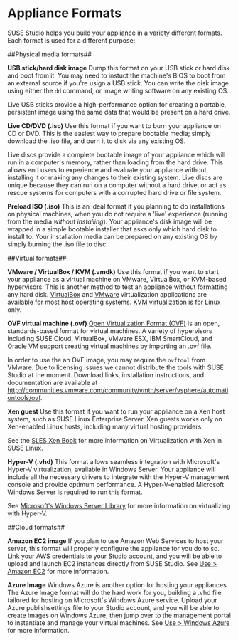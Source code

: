 # Appliance Formats

SUSE Studio helps you build your appliance in a variety different formats. Each format is used for a different purpose:

##Physical media formats##

**USB stick/hard disk image**
Dump this format on your USB stick or hard disk and boot from it. You may need to instuct the machine's BIOS to boot from an external source if you're usign a USB stick. You can write the disk image using either the `dd` command, or image writing software on any existing OS.

Live USB sticks provide a high-performance option for creating a portable, persistent image using the same data that would be present on a hard drive.

**Live CD/DVD (.iso)**
Use this format if you want to burn your appliance on CD or DVD. This is the easiest way to prepare bootable media; simply download the .iso file, and burn it to disk via any existing OS.

Live discs provide a complete bootable image of your appliance which will run in a computer's memory, rather than loading from the hard drive. This allows end users to experience and evaluate your appliance without installing it or making any changes to their existing system. Live discs are unique because they can run on a computer without a hard drive, or act as rescue systems for computers with a corrupted hard drive or file system.

**Preload ISO (.iso)**
This is an ideal format if you planning to do installations on physical machines, when you do not require a 'live' experience (running from the media *without installing*).  Your appliance's disk image will be wrapped in a simple bootable installer that asks only which hard disk to install to. Your installation media can be prepared on any existing OS by simply burning the .iso file to disc.

##Virtual formats##

**VMware / VirtualBox / KVM (.vmdk)**
Use this format if you want to start your appliance as a virtual machine on VMware, VirtualBox, or KVM-based hypervisors. This is another method to test an appliance without formatting any hard disk. [VirtualBox](https://www.virtualbox.org/) and [VMware](http://www.vmware.com/products/player/) virtualization applications are available for most host operating systems.  [KVM](http://www.linux-kvm.org) virtualization is for Linux only.

**OVF virtual machine (.ovf)**
[Open Virtualization Format (OVF)](http://www.dmtf.org/standards/ovf) is an open, standards-based format for virtual machines.  A variety of hypervisors including SUSE Cloud, VirtualBox, VMware ESX, IBM SmartCloud, and Oracle VM support creating virtual machines by importing an .ovf file.

In order to use the an OVF image, you may require the `ovftool` from VMware. Due to licensing issues we cannot distribute the tools with SUSE Studio at the moment. Download links, installation instructions, and documentation are available at <http://communities.vmware.com/community/vmtn/server/vsphere/automationtools/ovf>.

**Xen guest**
Use this format if you want to run your appliance on a Xen host system, such as SUSE Linux Enterprise Server. Xen guests works only on Xen-enabled Linux hosts, including many virtual hosting providers.

See the [SLES Xen Book](http://www.suse.com/documentation/sles11/book_xen/?page=/documentation/sles11/book_xen/data/book_xen.html) for more information on Virtualization with Xen in SUSE Linux.

**Hyper-V (.vhd)**
This format allows seamless integration with Microsoft's Hyper-V virtualization, available in Windows Server.  Your appliance will include all the necessary drivers to integrate with the Hyper-V management console and provide optimum performance.  A Hyper-V-enabled Microsoft Windows Server is required to run this format.

See [Microsoft's Windows Server Library](http://technet.microsoft.com/library/cc794868%28WS.10%29.aspx) for more information on virtualizing with Hyper-V.

##Cloud formats##

**Amazon EC2 image**
If you plan to use Amazon Web Services to host your server, this format will properly configure the appliance for you do to so. Link your AWS credentials to your Studio account, and you will be able to upload and launch EC2 instances directly from SUSE Studio. See [Use > Amazon EC2](../use/amazon-ec2.html) for more information.

**Azure Image**
Windows Azure is another option for hosting your appliances. The Azure Image format will do the hard work for you, building a .vhd file tailored for hosting on Microsoft's Windows Azure service. Upload your Azure publishsettings file to your Studio account, and you will be able to create images on Windows Azure, then jump over to the management portal to instantiate and manage your virtual machines. See [Use > Windows Azure](../use/windows-azure.html) for more information.
